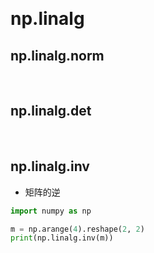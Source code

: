 &emsp;
# np.linalg 

## np.linalg.norm



&emsp;
## np.linalg.det


&emsp;
## np.linalg.inv
- 矩阵的逆

```py
import numpy as np

m = np.arange(4).reshape(2, 2)
print(np.linalg.inv(m))
```